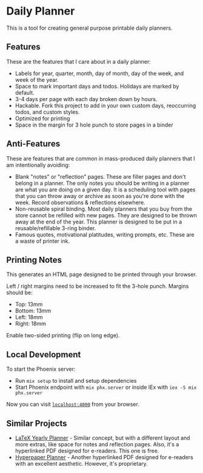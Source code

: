 # Daily Planner

This is a tool for creating general purpose printable daily planners.

## Features

These are the features that I care about in a daily planner:

- Labels for year, quarter, month, day of month, day of the week, and week of the year.
- Space to mark important days and todos. Holidays are marked by default.
- 3-4 days per page with each day broken down by hours.
- Hackable. Fork this project to add in your own custom days, reoccurring todos, and custom styles.
- Optimized for printing
- Space in the margin for 3 hole punch to store pages in a binder

## Anti-Features

These are features that are common in mass-produced daily planners that I am intentionally avoiding:

- Blank "notes" or "reflection" pages. These are filler pages and don't belong in a planner. The only notes you should be writing in a planner are what you are doing on a given day. It is a scheduling tool with pages that you can throw away or archive as soon as you're done with the week. Record observations & reflections elsewhere.
- Non-reusable spiral binding. Most daily planners that you buy from the store cannot be refilled with new pages. They are designed to be thrown away at the end of the year. This planner is designed to be put in a reusable/refillable 3-ring binder.
- Famous quotes, motivational platitudes, writing prompts, etc. These are a waste of printer ink.

## Printing Notes

This generates an HTML page designed to be printed through your browser.

Left / right margins need to be increased to fit the 3-hole punch. Margins should be:
- Top: 13mm
- Bottom: 13mm
- Left: 18mm
- Right: 18mm

Enable two-sided printing (flip on long edge).

## Local Development

To start the Phoenix server:

- Run `mix setup` to install and setup dependencies
- Start Phoenix endpoint with `mix phx.server` or inside IEx with `iex -S mix phx.server`

Now you can visit [`localhost:4000`](http://localhost:4000) from your browser.

## Similar Projects

- [LaTeX Yearly Planner](https://github.com/kudrykv/latex-yearly-planner) - Similar concept, but with a different layout and more extras, like space for notes and reflection pages. Also, it's a hyperlinked PDF designed for e-readers. This one is free.
- [Hyperpaper Planner](https://github.com/af/hyperpaper-planner) - Another hyperlinked PDF designed for e-readers with an excellent aesthetic. However, it's proprietary.
